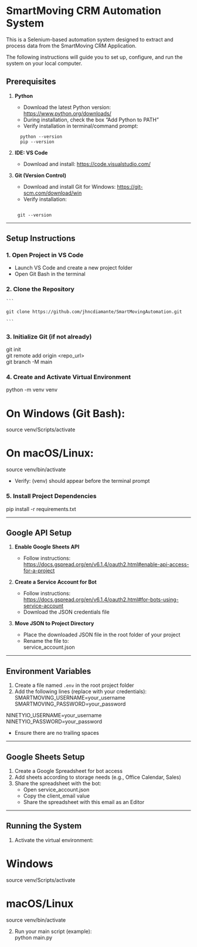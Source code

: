 # SmartMoving CRM Automation System

This is a Selenium-based automation system designed to extract and process data from the SmartMoving CRM Application.  

The following instructions will guide you to set up, configure, and run the system on your local computer.


## Prerequisites

1. **Python**  
   - Download the latest Python version: https://www.python.org/downloads/  
   - During installation, check the box “Add Python to PATH”  
   - Verify installation in terminal/command prompt:  

   ```
     python --version  
     pip --version
    ```

2. **IDE: VS Code**  
   - Download and install: https://code.visualstudio.com/  

3. **Git (Version Control)**  
   - Download and install Git for Windows: https://git-scm.com/download/win  
   - Verify installation:  
    ```

     git --version

    ```
    

---

## Setup Instructions

### 1. Open Project in VS Code
- Launch VS Code and create a new project folder  
- Open Git Bash in the terminal  

### 2. Clone the Repository
    ```

    git clone https://github.com/jhncdiamante/SmartMovingAutomation.git

    ```


### 3. Initialize Git (if not already)
git init  
git remote add origin <repo_url>  
git branch -M main  

### 4. Create and Activate Virtual Environment
python -m venv venv  
# On Windows (Git Bash):  
source venv/Scripts/activate  
# On macOS/Linux:  
source venv/bin/activate  
- Verify: (venv) should appear before the terminal prompt  

### 5. Install Project Dependencies
pip install -r requirements.txt

---

## Google API Setup

1. **Enable Google Sheets API**  
   - Follow instructions: https://docs.gspread.org/en/v6.1.4/oauth2.html#enable-api-access-for-a-project

2. **Create a Service Account for Bot**  
   - Follow instructions: https://docs.gspread.org/en/v6.1.4/oauth2.html#for-bots-using-service-account  
   - Download the JSON credentials file  

3. **Move JSON to Project Directory**  
   - Place the downloaded JSON file in the root folder of your project  
   - Rename the file to:  
     service_account.json

---

## Environment Variables

1. Create a file named `.env` in the root project folder  
2. Add the following lines (replace with your credentials):  
SMARTMOVING_USERNAME=your_username  
SMARTMOVING_PASSWORD=your_password  

NINETYIO_USERNAME=your_username  
NINETYIO_PASSWORD=your_password  

- Ensure there are no trailing spaces  

---

## Google Sheets Setup

1. Create a Google Spreadsheet for bot access  
2. Add sheets according to storage needs (e.g., Office Calendar, Sales)  
3. Share the spreadsheet with the bot:  
   - Open service_account.json  
   - Copy the client_email value  
   - Share the spreadsheet with this email as an Editor  

---

## Running the System

1. Activate the virtual environment:  
# Windows  
source venv/Scripts/activate  
# macOS/Linux  
source venv/bin/activate  

2. Run your main script (example):  
python main.py


